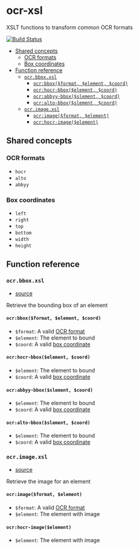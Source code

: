 # ocr-xsl
XSLT functions to transform common OCR formats

[![Build Status](https://travis-ci.org/kba/ocr-xsl.svg?branch=master)](https://travis-ci.org/kba/ocr-xsl)

<!-- BEGIN-MARKDOWN-TOC -->
* [Shared concepts](#shared-concepts)
	* [OCR formats](#ocr-formats)
	* [Box coordinates](#box-coordinates)
* [Function reference](#function-reference)
	* [`ocr.bbox.xsl`](#ocrbboxxsl)
		* [`ocr:bbox($format, $element, $coord)`](#ocrbboxformat-element-coord)
		* [`ocr:hocr-bbox($element, $coord)`](#ocrhocr-bboxelement-coord)
		* [`ocr:abbyy-bbox($slement, $coord)`](#ocrabbyy-bboxslement-coord)
		* [`ocr:alto-bbox($slement, $coord)`](#ocralto-bboxslement-coord)
	* [`ocr.image.xsl`](#ocrimagexsl)
		* [`ocr:image($format, $element)`](#ocrimageformat-element)
		* [`ocr:hocr-image($element)`](#ocrhocr-imageelement)

<!-- END-MARKDOWN-TOC -->

## Shared concepts

### OCR formats

* `hocr`
* `alto`
* `abbyy`

### Box coordinates

* `left`
* `right`
* `top`
* `bottom`
* `width`
* `height`

## Function reference

<!-- BEGIN-RENDER -ip '| \?' xsl-functions/ocr.bbox.xsl -->
### `ocr.bbox.xsl`

* [source](xsl-functions/ocr.bbox.xsl)

Retrieve the bounding box of an element


#### `ocr:bbox($format, $element, $coord)`

* `$format`: A valid [OCR format](#ocr-formats)
* `$element`: The element to bound
* `$coord`: A valid [box coordinate](#box-coordinates)


#### `ocr:hocr-bbox($element, $coord)`

* `$element`: The element to bound
* `$coord`: A valid [box coordinate](#box-coordinates)


#### `ocr:abbyy-bbox($slement, $coord)`

* `$element`: The element to bound
* `$coord`: A valid [box coordinate](#box-coordinates)


#### `ocr:alto-bbox($slement, $coord)`

* `$element`: The element to bound
* `$coord`: A valid [box coordinate](#box-coordinates)

<!-- END-RENDER -->
<!-- BEGIN-RENDER -ip '| \?' xsl-functions/ocr.image.xsl -->
### `ocr.image.xsl`

* [source](xsl-functions/ocr.image.xsl)

Retrieve the image for an element


#### `ocr:image($format, $element)`

* `$format`: A valid [OCR format](#ocr-formats)
* `$element`: The element with image


#### `ocr:hocr-image($element)`

* `$element`: The element with image

<!-- END-RENDER -->
